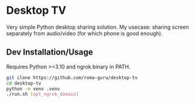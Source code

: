 # Desktop TV

Very simple Python desktop sharing solution.
My usecase: sharing screen separately from audio/video (for which phone is good enough).

## Dev Installation/Usage
Requires Python >=3.10 and ngrok binary in PATH.

```bash
git clone https://github.com/roma-guru/desktop-tv
cd desktop-tv
python -m venv .venv
./run.sh [opt_ngrok_domain]
```
    
